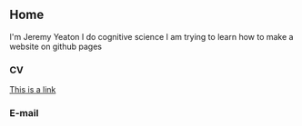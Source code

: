 ## Home
I'm Jeremy Yeaton
I do cognitive science
I am trying to learn how to make a website on github pages

### CV
[This is a link](https://www.google.com)
### E-mail
